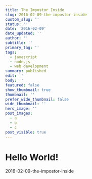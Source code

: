 ```yaml
---
title: The Impostor Inside
slug: 2016-02-09-the-impostor-inside
custom_slug: ''
status: ''
date: '2016-02-09'
date_updated: ''
author: ''
subtitle: ''
primary_tag: ''
tags:
  - javascript
  - node.js
  - web development
summary: published
edit: ''
body: ''
featured: false
show_thumbnail: true
thumbnail: ''
prefer_wide_thumbnail: false
wide_thumbnail: ''
hero_image: ''
post_images:
  - a
  - b
  - c
post_visible: true
---
```

# Hello World!
2016-02-09-the-impostor-inside